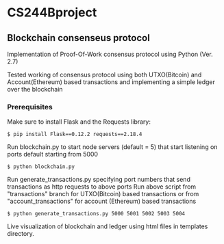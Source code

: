 # CS244Bproject

## Blockchain consenseus protocol

Implementation of Proof-Of-Work consensus protocol using Python (Ver. 2.7)

Tested working of consensus protocol using both UTXO(Bitcoin) and Account(Ethereum)
based transactions and implementing a simple ledger over the blockchain

### Prerequisites

Make sure to install Flask and the Requests library:

```
$ pip install Flask==0.12.2 requests==2.18.4 
```

Run blockchain.py to start node servers (default = 5) that start
listening on ports default starting from 5000

```
$ python blockchain.py 
```

Run generate_transactions.py specifying port numbers that send
transactions as http requests to above ports
Run above script from "transactions" branch for UTXO(Bitcoin)
based transactions or from "account_transactions" for account
(Ethereum) based transactions

```
$ python generate_transactions.py 5000 5001 5002 5003 5004
```

Live visualization of blockchain and ledger using html files
in templates directory.